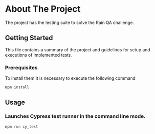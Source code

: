 # About The Project
The project has the testing suite to solve the Rain QA challenge.

## Getting Started
This file contains a summary of the project and guidelines for setup and executions of implemented tests.

### Prerequisites
To install them it is necessary to execute the following command
```sh
npm install
```

## Usage
### Launches Cypress test runner in the command line mode.
```sh
npm run cy_test
```